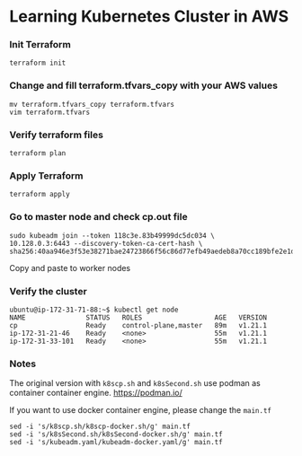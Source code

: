 # Learning Kubernetes Cluster in AWS
### Init Terraform
```
terraform init
```
### Change and fill terraform.tfvars_copy with your AWS values
```
mv terraform.tfvars_copy terraform.tfvars
vim terraform.tfvars
```
### Verify terraform files
```
terraform plan
```
### Apply Terraform
```
terraform apply
```
### Go to master node and check cp.out file
```
sudo kubeadm join --token 118c3e.83b49999dc5dc034 \
10.128.0.3:6443 --discovery-token-ca-cert-hash \
sha256:40aa946e3f53e38271bae24723866f56c86d77efb49aedeb8a70cc189bfe2e1d
```
Copy and paste to worker nodes
### Verify the cluster
```
ubuntu@ip-172-31-71-88:~$ kubectl get node
NAME               STATUS   ROLES                  AGE   VERSION
cp                 Ready    control-plane,master   89m   v1.21.1
ip-172-31-21-46    Ready    <none>                 55m   v1.21.1
ip-172-31-33-101   Ready    <none>                 55m   v1.21.1
```
### Notes
The original version with `k8scp.sh` and `k8sSecond.sh` use podman as container
container engine.
https://podman.io/

If you want to use docker container engine, please change the `main.tf`
```
sed -i 's/k8scp.sh/k8scp-docker.sh/g' main.tf
sed -i 's/k8sSecond.sh/k8sSecond-docker.sh/g' main.tf
sed -i 's/kubeadm.yaml/kubeadm-docker.yaml/g' main.tf
```
